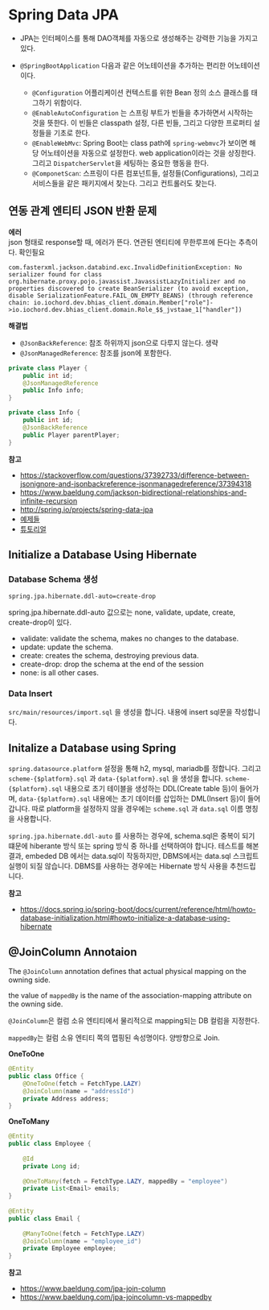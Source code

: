 # Spring Data JPA

- JPA는 인터페이스를 통해 DAO객체를 자동으로 생성해주는 강력한 기능을 가지고 있다.

- `@SpringBootApplication` 다음과 같은 어노테이션을 추가하는 편리한 어노테이션이다.

  - `@Configuration` 어플리케이션 컨텍스트를 위한 Bean 정의 소스 클래스를 태그하기 위함이다.
  - `@EnableAutoConfiguration` 는 스프링 부트가 빈들을 추가하면서 시작하는 것을 뜻한다. 이 빈들은 classpath 설정, 다른 빈들, 그리고 다양한 프로퍼티 설정들을 기초로 한다.
  - `@EnableWebMvc`: Spring Boot는 class path에 `spring-webmvc`가 보이면 해당 어노테이션을 자동으로 설정한다. web application이라는 것을 상징한다. 그리고 `DispatcherServlet`을 세팅하는 중요한 행동을 한다.
  - `@ComponetScan`: 스프링이 다른 컴포넌트들, 설정들(Configurations), 그리고 서비스들을 같은 패키지에서 찾는다. 그리고 컨트롤러도 찾는다.

## 연동 관계 엔티티 JSON 반환 문제
**에러**  
json 형태로 response할 때, 에러가 뜬다. 연관된 엔티티에 무한루프에 든다는 추측이다. 확인필요
```
com.fasterxml.jackson.databind.exc.InvalidDefinitionException: No serializer found for class org.hibernate.proxy.pojo.javassist.JavassistLazyInitializer and no properties discovered to create BeanSerializer (to avoid exception, disable SerializationFeature.FAIL_ON_EMPTY_BEANS) (through reference chain: io.iochord.dev.bhias_client.domain.Member["role"]->io.iochord.dev.bhias_client.domain.Role_$$_jvstaae_1["handler"])
```

**해결법** 

- `@JsonBackReference`: 참조 하위까지 json으로 다루지 않는다. 생략
- `@JsonManagedReference`: 참조를 json에 포함한다.


```java
private class Player {
    public int id;
    @JsonManagedReference
    public Info info;
}

private class Info {
    public int id;
    @JsonBackReference
    public Player parentPlayer;
}
```

**참고**
- https://stackoverflow.com/questions/37392733/difference-between-jsonignore-and-jsonbackreference-jsonmanagedreference/37394318
- https://www.baeldung.com/jackson-bidirectional-relationships-and-infinite-recursion
- http://spring.io/projects/spring-data-jpa
- [예제들](https://github.com/spring-projects/spring-data-examples/tree/master/jpa)
- [튜토리얼](https://spring.io/guides/gs/accessing-data-jpa/)

## Initialize a Database Using Hibernate

### Database Schema 생성
```
spring.jpa.hibernate.ddl-auto=create-drop
```
spring.jpa.hibernate.ddl-auto 값으로는 none, validate, update, create, create-drop이 있다.

- validate: validate the schema, makes no changes to the database.
- update: update the schema.
- create: creates the schema, destroying previous data.
- create-drop: drop the schema at the end of the session
- none: is all other cases.

### Data Insert
`src/main/resources/import.sql` 을 생성을 합니다. 내용에 insert sql문을 작성합니다.

## Initalize a Database using Spring
`spring.datasource.platform` 설정을 통해 h2, mysql, mariadb를 정합니다. 그리고 `scheme-{$platform}.sql` 과 `data-{$platform}.sql` 을 생성을 합니다. `scheme-{$platform}.sql` 내용으로 초기 테이블을 생성하는 DDL(Create table 등)이 들어가며, `data-{$platform}.sql` 내용에는 초기 데이터를 삽입하는 DML(Insert 등)이 들어갑니다. 따로 platform을 설정하지 않을 경우에는 `scheme.sql` 과 `data.sql` 이름 명칭을 사용합니다.

`spring.jpa.hibernate.ddl-auto` 를 사용하는 경우에, schema.sql은 중복이 되기 떄문에 hiberante 방식 또는 spring 방식 중 하나를 선택하여야 합니다. 테스트를 해본 결과, embeded DB 에서는 data.sql이 작동하지만, DBMS에서는 data.sql 스크립트 실행이 되질 않습니다. DBMS를 사용하는 경우에는 Hibernate 방식 사용을 추천드립니다.

**참고**
- https://docs.spring.io/spring-boot/docs/current/reference/html/howto-database-initialization.html#howto-initialize-a-database-using-hibernate

## @JoinColumn Annotaion

The `@JoinColumn` annotation defines that actual physical mapping on the owning side.

the value of `mappedBy` is the name of the association-mapping attribute on the owning side. 

`@JoinColumn`은 컬럼 소유 엔티티에서 물리적으로 mapping되는 DB 컬럼을 지정한다. 

`mappedBy`는 컬럼 소유 엔티티 쪽의 맵핑된 속성명이다. 양방향으로 Join.

**OneToOne**

```java
@Entity
public class Office {
    @OneToOne(fetch = FetchType.LAZY)
    @JoinColumn(name = "addressId")
    private Address address;
}
```
  
**OneToMany**
```java
@Entity
public class Employee {
  
    @Id
    private Long id;
 
    @OneToMany(fetch = FetchType.LAZY, mappedBy = "employee")
    private List<Email> emails;
}
 
@Entity
public class Email {
  
    @ManyToOne(fetch = FetchType.LAZY)
    @JoinColumn(name = "employee_id")
    private Employee employee;
}
```
**참고**
- https://www.baeldung.com/jpa-join-column
- https://www.baeldung.com/jpa-joincolumn-vs-mappedby